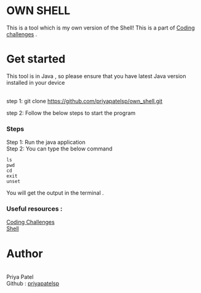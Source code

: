 
# OWN SHELL

This is a tool which is my own version of the Shell! This is a part of <a href="https://codingchallenges.fyi/challenges/challenge-shell">Coding challenges</a> . 

<h1>Get started </h1>
This tool is in Java , so please ensure that you have latest Java version installed in your device 
<br><br>

step 1: git clone https://github.com/priyapatelsp/own_shell.git <br>

step 2: Follow the below steps to start the program <br>
<h3>Steps </h3>

Step 1: Run the java application <br>
Step 2: You can type the below command <br>

````
ls
pwd
cd
exit
unset
````

You will get the output in the terminal .


<h3> Useful resources : </h3>
<a href="https://codingchallenges.fyi/challenges/challenge-shell">Coding Challenges </a><br>
<a href="https://www.cs.dartmouth.edu/~campbell/cs50/shell.html">Shell </a>

<br>


<h1>Author</h1><br>
Priya Patel <br>
Github : <a href="https://github.com/priyapatelsp">priyapatelsp</a>
